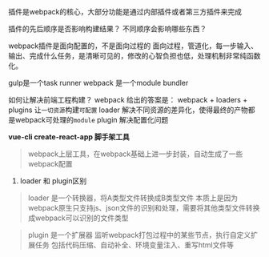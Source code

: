 插件是webpack的核心，大部分功能是通过内部插件或者第三方插件来完成

插件的先后顺序是否影响构建结果？
不同顺序会影响哪些东西？

webpack插件是面向配置的，不是面向过程的
面向过程，管道化，每一步输入、输出、完成什么任务，是清晰可见的，修改的心智负担也低，处理机制非常纯函数化。

gulp是一个task runner
webpack 是一个module bundler

如何让解决前端工程构建？
webpack 给出的答案是： webpack + loaders + plugins 让`一切资源`构建`可配置`
loader 解决不同资源的差异化，使得最终的产物都是webpack可处理的`module`
plugin 解决配置化问题

**vue-cli create-react-app 脚手架工具**
> webpack上层工具，在webpack基础上进一步封装，自动生成了一些webpack配置



1. loader 和 plugin区别
> loader 是一个转换器，将A类型文件转换成B类型文件
> 本质上是因为webpack原生只支持js、json文件的识别和处理，需要将其他类型文件转换成webpack可以识别的文件类型

> plugin 是一个扩展器 监听webpack打包过程中的某些节点，执行自定义扩展任务
> 包括代码压缩、自动补全、环境变量注入、重写html文件等



